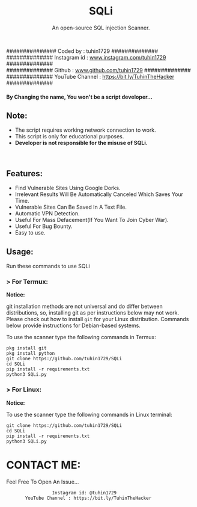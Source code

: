 <h1 align="center">SQLi

</h1>
<p align="center">An open-source SQL injection Scanner.</p><br>


###############  Coded by      : tuhin1729 ##############<br>
##############  Instagram id   : www.instagram.com/tuhin1729 ##############<br>
##############  Github         : www.github.com/tuhin1729 ##############<br>
############## YouTube Channel : https://bit.ly/TuhinTheHacker ##############<br>



#### By Changing the name, You won't be a script developer...

## Note:

- The script requires working network connection to work.
- This script is only for educational purposes.
- **Developer is not responsible for the misuse of SQLi.**
<br>

## Features:

- Find Vulnerable Sites Using Google Dorks.
- Irrelevant Results Will Be Automatically Canceled Which Saves Your Time.
- Vulnerable Sites Can Be Saved In A Text File.
- Automatic VPN Detection.
- Useful For Mass Defacement(If You Want To Join Cyber War).
- Useful For Bug Bounty.
- Easy to use.

## Usage:

Run these commands to use SQLi 

### > For Termux:

**Notice:** 

git installation methods are not universal and do differ between distributions,
so, installing git as per instructions below may not work.
Please check out how to install `git` for your Linux distribution.
Commands below provide instructions for Debian-based systems.

To use the scanner type the following commands in Termux:
```
pkg install git
pkg install python
git clone https://github.com/tuhin1729/SQLi
cd SQLi
pip install -r requirements.txt
python3 SQLi.py
```

### > For Linux:

**Notice:** 

To use the scanner type the following commands in Linux terminal:
```
git clone https://github.com/tuhin1729/SQLi
cd SQLi
pip install -r requirements.txt
python3 SQLi.py
```



# CONTACT ME:

Feel Free To Open An Issue...

```
                 Instagram id: @tuhin1729
       YouTube Channel : https://bit.ly/TuhinTheHacker
```




